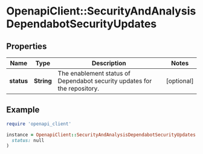 # OpenapiClient::SecurityAndAnalysisDependabotSecurityUpdates

## Properties

| Name | Type | Description | Notes |
| ---- | ---- | ----------- | ----- |
| **status** | **String** | The enablement status of Dependabot security updates for the repository. | [optional] |

## Example

```ruby
require 'openapi_client'

instance = OpenapiClient::SecurityAndAnalysisDependabotSecurityUpdates.new(
  status: null
)
```

